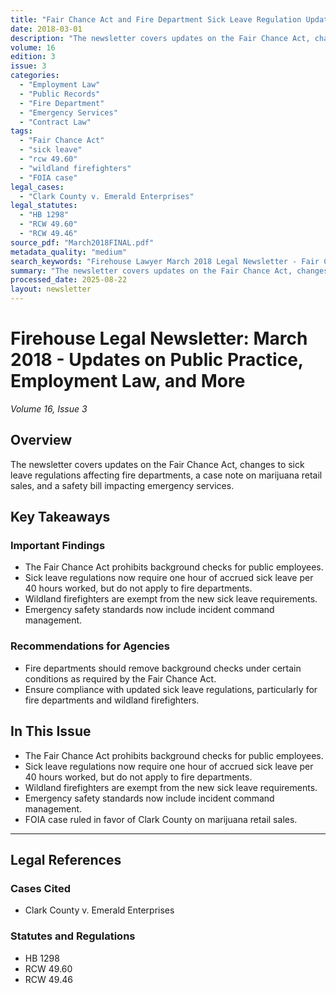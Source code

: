 ```yaml
---
title: "Fair Chance Act and Fire Department Sick Leave Regulation Updates"
date: 2018-03-01
description: "The newsletter covers updates on the Fair Chance Act, changes to sick leave regulations affecting fire departments, a case note on marijuana retail sales, and a safety bill impacting emergency services."
volume: 16
edition: 3
issue: 3
categories:
  - "Employment Law"
  - "Public Records"
  - "Fire Department"
  - "Emergency Services"
  - "Contract Law"
tags:
  - "Fair Chance Act"
  - "sick leave"
  - "rcw 49.60"
  - "wildland firefighters"
  - "FOIA case"
legal_cases:
  - "Clark County v. Emerald Enterprises"
legal_statutes:
  - "HB 1298"
  - "RCW 49.60"
  - "RCW 49.46"
source_pdf: "March2018FINAL.pdf"
metadata_quality: "medium"
search_keywords: "Firehouse Lawyer March 2018 Legal Newsletter - Fair Chance Act updates, sick leave changes for fire departments, FOIA marijuana case, safety bill impacts..."
summary: "The newsletter covers updates on the Fair Chance Act, changes to sick leave regulations affecting fire departments, a case note on marijuana retail sales, and a safety bill impacting emergency services."
processed_date: 2025-08-22
layout: newsletter
---
```


# Firehouse Legal Newsletter: March 2018 - Updates on Public Practice, Employment Law, and More

*Volume 16, Issue 3*

## Overview

The newsletter covers updates on the Fair Chance Act, changes to sick leave regulations affecting fire departments, a case note on marijuana retail sales, and a safety bill impacting emergency services.

## Key Takeaways

### Important Findings

- The Fair Chance Act prohibits background checks for public employees.
- Sick leave regulations now require one hour of accrued sick leave per 40 hours worked, but do not apply to fire departments.
- Wildland firefighters are exempt from the new sick leave requirements.
- Emergency safety standards now include incident command management.

### Recommendations for Agencies

- Fire departments should remove background checks under certain conditions as required by the Fair Chance Act.
- Ensure compliance with updated sick leave regulations, particularly for fire departments and wildland firefighters.

## In This Issue

- The Fair Chance Act prohibits background checks for public employees.
- Sick leave regulations now require one hour of accrued sick leave per 40 hours worked, but do not apply to fire departments.
- Wildland firefighters are exempt from the new sick leave requirements.
- Emergency safety standards now include incident command management.
- FOIA case ruled in favor of Clark County on marijuana retail sales.

---

## Legal References

### Cases Cited

- Clark County v. Emerald Enterprises

### Statutes and Regulations

- HB 1298
- RCW 49.60
- RCW 49.46

